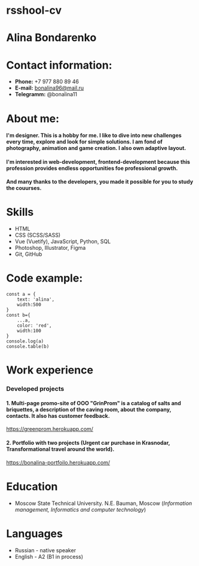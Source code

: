 # rsshool-cv
# Alina Bondarenko
# Contact information:
 * **Phone:** +7 977 880 89 46
 * **E-mail:** bonalina96@mail.ru
 * **Telegramm:** @bonalina11
# About me:
#### I'm designer. This is a hobby for me. I like to dive into new challenges every time, explore and look for simple solutions. I am fond of photography, animation and game creation. I also own adaptive layout.
#### I'm interested in web-development, frontend-development because this profession provides endless opportunities foe professional growth.
#### And many thanks to the developers, you made it possible for you to study the couurses.
# Skills
* HTML
 * CSS (SCSS/SASS)
 * Vue (Vuetify), JavaScript, Python, SQL
 * Photoshop, Illustrator, Figma
 * Git, GitHub
# Code example:
```
const a = {
    text: 'alina',
    width:500
}
const b={
    ...a,
    color: 'red',
    width:100
}
console.log(a)
console.table(b)
```
# Work experience
### Developed projects
#### 1. Multi-page promo-site of OOO "GrinProm" is a catalog of salts and briquettes, a description of the caving room, about the company, contacts. It also has customer feedback.
https://greenprom.herokuapp.com/
#### 2. Portfolio with two projects (Urgent car purchase in Krasnodar, Transformational travel around the world).
https://bonalina-portfoilo.herokuapp.com/
# Education
 * Moscow State Technical University. N.E. Bauman, Moscow (*Information management, Informatics and computer technology*)
# Languages
 * Russian - native speaker
 * English - A2 (B1 in process)
